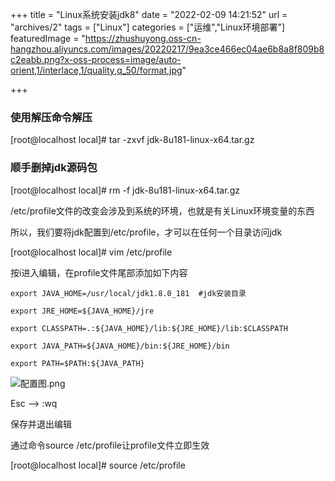 +++
title = "Linux系统安装jdk8"
date = "2022-02-09 14:21:52"
url = "archives/2"
tags = ["Linux"]
categories = ["运维","Linux环境部署"]
featuredImage = "https://zhushuyong.oss-cn-hangzhou.aliyuncs.com/images/20220217/9ea3ce466ec04ae6b8a8f809b8c2eabb.png?x-oss-process=image/auto-orient,1/interlace,1/quality,q_50/format,jpg"

+++

### 使用解压命令解压 ###

[root@localhost local]# tar -zxvf jdk-8u181-linux-x64.tar.gz

### 顺手删掉jdk源码包 ###

[root@localhost local]# rm -f jdk-8u181-linux-x64.tar.gz


/etc/profile文件的改变会涉及到系统的环境，也就是有关Linux环境变量的东西

所以，我们要将jdk配置到/etc/profile，才可以在任何一个目录访问jdk

[root@localhost local]# vim /etc/profile


按i进入编辑，在profile文件尾部添加如下内容
```
export JAVA_HOME=/usr/local/jdk1.8.0_181  #jdk安装目录
 
export JRE_HOME=${JAVA_HOME}/jre
 
export CLASSPATH=.:${JAVA_HOME}/lib:${JRE_HOME}/lib:$CLASSPATH
 
export JAVA_PATH=${JAVA_HOME}/bin:${JRE_HOME}/bin
 
export PATH=$PATH:${JAVA_PATH}
```

![配置图.png](https://zhushuyong.oss-cn-hangzhou.aliyuncs.com/images/20220217/f080ac04a40f4eed86de1951a30f9bb4.png?x-oss-process=image/auto-orient,1/interlace,1/quality,q_50/format,jpg/watermark,text_5pyx6L-w5YuHLXpodXNodXlvbmc,color_ff0021,size_18,x_10,y_10)

Esc --> :wq

保存并退出编辑

通过命令source /etc/profile让profile文件立即生效

[root@localhost local]# source /etc/profile



